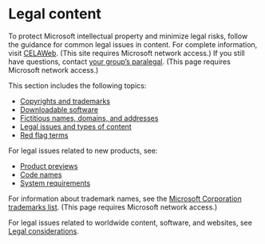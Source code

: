 ﻿# Legal content

To protect Microsoft intellectual property and minimize legal risks, follow the guidance for common legal issues in content. For complete information, visit [](https://microsoft.sharepoint.com/sites/lcaweb/home)[CELAWeb](https://microsoft.sharepoint.com/sites/lcaweb/home). (This site requires Microsoft network access.) If you still have questions, contact [your group’s paralegal](https://microsoft.sharepoint.com/sites/lcaweb/Pages/Applications/LegalContact.aspx). (This page requires Microsoft network access.)

This section includes the following topics:

  - [Copyrights and trademarks](https://worldready.cloudapp.net/Styleguide/Read?id=2700&topicid=26696)
  - [Downloadable software](https://worldready.cloudapp.net/Styleguide/Read?id=2700&topicid=26698)
  - [Fictitious names, domains, and addresses](https://worldready.cloudapp.net/Styleguide/Read?id=2700&topicid=26697) 
  - [Legal issues and types of content](https://worldready.cloudapp.net/Styleguide/Read?id=2700&topicid=26695)
  - [Red flag terms](https://worldready.cloudapp.net/Styleguide/Read?id=2700&topicid=26707)

For legal issues related to new products, see: 

  - [Product previews](https://worldready.cloudapp.net/Styleguide/Read?id=2700&topicid=29088)
  - [Code names](https://worldready.cloudapp.net/Styleguide/Read?id=2700&topicid=26703)
  - [System requirements](https://worldready.cloudapp.net/Styleguide/Read?id=2700&topicid=26705)

For information about trademark names, see the [Microsoft Corporation trademarks list](https://microsoft.sharepoint.com/sites/LCAWeb/Home/Copyrights-Trademarks-and-Patents/Trademarks/Trademark-List). (This page requires Microsoft network access.)

For legal issues related to worldwide content, software, and websites, see [](https://worldready.cloudapp.net/Styleguide/Read?id=2700&topicid=26917)[Legal considerations](https://worldready.cloudapp.net/Styleguide/Read?id=2700&topicid=26917).
